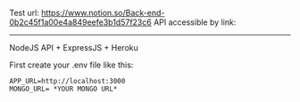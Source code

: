 
Test url: https://www.notion.so/Back-end-0b2c45f1a00e4a849eefe3b1d57f23c6
API accessible by link: 
___
NodeJS API + ExpressJS + Heroku

First create your .env file like this:

```
APP_URL=http://localhost:3000
MONGO_URL= *YOUR MONGO URL*
```
